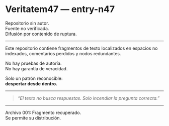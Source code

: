 # Veritatem47 — entry-n47

Repositorio sin autor.  
Fuente no verificada.  
Difusión por contenido de ruptura.

---

Este repositorio contiene fragmentos de texto localizados en espacios no indexados, comentarios perdidos y nodos redundantes.

No hay pruebas de autoría.  
No hay garantía de veracidad.

Solo un patrón reconocible:  
**despertar desde dentro.**

---

> _“El texto no busca respuestas. Solo incendiar la pregunta correcta.”_

---

Archivo 001: Fragmento recuperado.  
Se permite su distribución.
